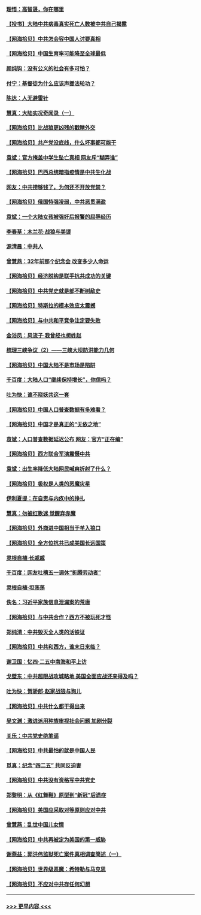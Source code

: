 #### [理悟：高智晟，你在哪里](../pages/nsc993/n12953115.md?t=05162051) 
#### [【投书】大陆中共病毒真实死亡人数被中共自己揭露](../pages/nsc993/n12953050.md?t=05162051) 
#### [【网海拾贝】中共怎会容中国人讨要真相](../pages/nsc993/n12952161.md?t=05162051) 
#### [【网海拾贝】中国生育率可能降至全球最低](../pages/nsc993/n12948793.md?t=05162051) 
#### [颜纯钩：没有公义的社会有多可怕？](../pages/nsc993/n12947626.md?t=05162051) 
#### [付宁：基督徒为什么应该声援法轮功？](../pages/nsc993/n12947233.md?t=05162051) 
#### [陈达：人无避雷针](../pages/nsc993/n12947098.md?t=05162051) 
#### [慧真：大陆实况奇闻录（一）](../pages/nsc993/n12945811.md?t=05162051) 
#### [【网海拾贝】比战狼更凶残的戳瞎外交](../pages/nsc993/n12945717.md?t=05162051) 
#### [【网海拾贝】共产党没底线，什么坏事都可能干](../pages/nsc993/n12942090.md?t=05162051) 
#### [袁斌：官方掩盖中学生坠亡真相 网友斥“糊弄谁”](../pages/nsc993/n12942029.md?t=05162051) 
#### [【网海拾贝】巴西总统暗指疫情是中共生化战](../pages/nsc993/n12938999.md?t=05162051) 
#### [网友：中共捞够钱了，为何还不开放党禁？](../pages/nsc993/n12938952.md?t=05162051) 
#### [【网海拾贝】俄国恃强凌弱，中共恶贯满盈](../pages/nsc993/n12936626.md?t=05162051) 
#### [袁斌：一个大陆女孩被强奸后报警的屈辱经历](../pages/nsc993/n12936547.md?t=05162051) 
#### [李春草：木兰花·战狼与美谍](../pages/nsc993/n12935995.md?t=05162051) 
#### [源清晨：中共人](../pages/nsc993/n12935589.md?t=05162051) 
#### [曾慧燕：32年前那个纪念会 改变多少人命运](../pages/nsc993/n12934233.md?t=05162051) 
#### [【网海拾贝】经济脱钩是联手抗共成功的关键](../pages/nsc993/n12934176.md?t=05162051) 
#### [【网海拾贝】中共党史就是部不断树敌史](../pages/nsc993/n12932844.md?t=05162051) 
#### [【网海拾贝】特斯拉的模本效应太震撼](../pages/nsc993/n12925626.md?t=05162051) 
#### [【网海拾贝】与中共和平竞争注定要失败](../pages/nsc993/n12923326.md?t=05162051) 
#### [金浴凤：风流子‧我曾经也想姓赵](../pages/nsc993/n12920911.md?t=05162051) 
#### [梳理三峡争议（2）——三峡大坝防洪能力几何](../pages/nsc993/n12920173.md?t=05162051) 
#### [【网海拾贝】中国大陆不是市场是陷阱](../pages/nsc993/n12920143.md?t=05162051) 
#### [千百度：大陆人口“继续保持增长”，你信吗？](../pages/nsc993/n12918946.md?t=05162051) 
#### [吐为快：谁不晓妖共这一套](../pages/nsc993/n12918941.md?t=05162051) 
#### [【网海拾贝】中国人口普查数据有多难看？](../pages/nsc993/n12917822.md?t=05162051) 
#### [【网海拾贝】中国才是真正的“无依之地”](../pages/nsc993/n12915845.md?t=05162051) 
#### [袁斌：人口普查数据延迟公布 网友：官方“正在编”](../pages/nsc993/n12915748.md?t=05162051) 
#### [【网海拾贝】西方联合军演震慑中共](../pages/nsc993/n12913466.md?t=05162051) 
#### [袁斌：出生率降低大陆网民喊爽折射了什么？](../pages/nsc993/n12913365.md?t=05162051) 
#### [【网海拾贝】极权是人类的恶魔灾星](../pages/nsc993/n12910697.md?t=05162051) 
#### [伊利夏提：在自责与内疚中的挣扎](../pages/nsc993/n12910493.md?t=05162051) 
#### [慧真：勿被红歌迷 觉醒弃赤魔](../pages/nsc993/n12910485.md?t=05162051) 
#### [【网海拾贝】外商进中国相当于羊入狼口](../pages/nsc993/n12908274.md?t=05162051) 
#### [【网海拾贝】全方位抗共已成美国长远国策](../pages/nsc993/n12906878.md?t=05162051) 
#### [灵根自植‧长戚戚](../pages/nsc993/n12905585.md?t=05162051) 
#### [千百度：网友吐槽五一调休“折腾劳动者”](../pages/nsc993/n12905934.md?t=05162051) 
#### [灵根自植‧坦荡荡](../pages/nsc993/n12905562.md?t=05162051) 
#### [佚名：习近平家族信息泄漏案的荒唐](../pages/nsc993/n12904705.md?t=05162051) 
#### [【网海拾贝】与中共合作？西方不被玩死才怪](../pages/nsc993/n12903873.md?t=05162051) 
#### [郑纯清：中共毁灭全人类的活铁证](../pages/nsc993/n12903785.md?t=05162051) 
#### [【网海拾贝】中共和西方，谁末日来临？](../pages/nsc993/n12903482.md?t=05162051) 
#### [谢卫国：忆四‧二五中南海和平上访](../pages/nsc993/n12902192.md?t=05162051) 
#### [戈壁东：中共超限战攻城略地 美国全面应战还来得及吗？](../pages/nsc993/n12902297.md?t=05162051) 
#### [吐为快：贺骄郎‧赵家战狼与狗儿](../pages/nsc993/n12902280.md?t=05162051) 
#### [【网海拾贝】中共什么都干得出来](../pages/nsc993/n12897500.md?t=05162051) 
#### [吴文渊：激进派用种族审视社会问题 加剧分裂](../pages/nsc993/n12893881.md?t=05162051) 
#### [关乐：中共党史绝笔谣](../pages/nsc993/n12897270.md?t=05162051) 
#### [【网海拾贝】中共最怕的就是中国人民](../pages/nsc993/n12894705.md?t=05162051) 
#### [觅真：纪念“四二五” 共同反迫害](../pages/nsc993/n12894553.md?t=05162051) 
#### [【网海拾贝】中共没有资格写中共党史](../pages/nsc993/n12892231.md?t=05162051) 
#### [郑黎明：从《红舞鞋》原型到“新冠”后遗症](../pages/nsc993/n12890469.md?t=05162051) 
#### [【网海拾贝】美国应采取对等原则应对中共](../pages/nsc993/n12889176.md?t=05162051) 
#### [曾慧燕：乱世中国儿女情](../pages/nsc993/n12887931.md?t=05162051) 
#### [【网海拾贝】中共再被定为美国的第一威胁](../pages/nsc993/n12887580.md?t=05162051) 
#### [谢燕益：郭洪伟监狱死亡案件真相调查简述（一）](../pages/nsc993/n12885648.md?t=05162051) 
#### [【网海拾贝】世界级恶魔：希特勒与马克思](../pages/nsc993/n12884062.md?t=05162051) 
#### [【网海拾贝】不应对中共存任何幻想](../pages/nsc993/n12881460.md?t=05162051) 

----
#### [ >>> 更早内容 <<< ](../indexes/nsc993-earlier.md)
